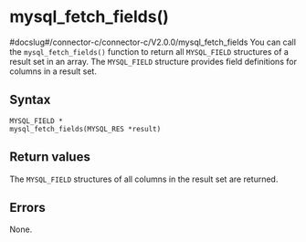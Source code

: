 mysql_fetch_fields() 
=========================================
#docslug#/connector-c/connector-c/V2.0.0/mysql_fetch_fields
You can call the `mysql_fetch_fields()` function to return all `MYSQL_FIELD` structures of a result set in an array. The `MYSQL_FIELD` structure provides field definitions for columns in a result set. 

Syntax 
---------------------------

```unknow
MYSQL_FIELD *
mysql_fetch_fields(MYSQL_RES *result)
```



Return values 
----------------------------------

The `MYSQL_FIELD` structures of all columns in the result set are returned.

Errors 
---------------------------

None.
